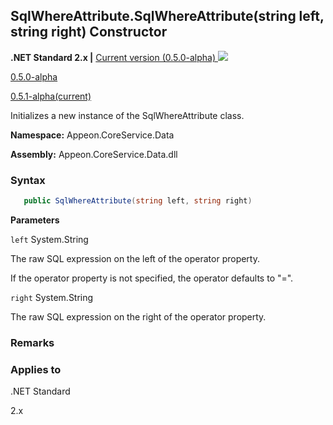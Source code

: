 ## **SqlWhereAttribute.SqlWhereAttribute(string left, string right) Constructor**

**.NET Standard 2.x |**  <a href="javascript:void(0)" class="dropdown">Current version (0.5.0-alpha) <img src="~/images/dropdown.png"/></a>

<div class="otherversions"  value="versdiv">

<a href="javascript:void(0)">0.5.0-alpha</a>

<a href="javascript:void(0)">0.5.1-alpha(current)</a>

</div>

Initializes a new instance of the SqlWhereAttribute class.

 **Namespace:** Appeon.CoreService.Data

 **Assembly:** Appeon.CoreService.Data.dll

### **Syntax**

```c#
   public SqlWhereAttribute(string left, string right)
```

**Parameters**

`left` System.String

The raw SQL expression on the left of the operator property.

If the operator property is not specified, the operator defaults to "=".

`right` System.String

The raw SQL expression on the right of the operator property.

### **Remarks**





### **Applies to**

.NET Standard 

2.x